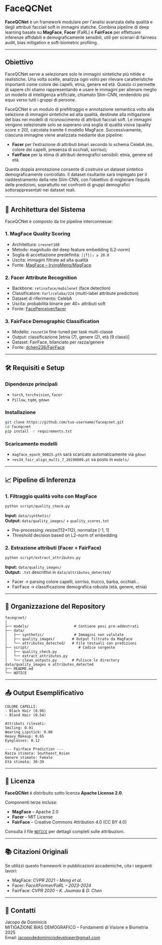 # FaceQCNet

**FaceQCNet** è un framework modulare per l'analisi avanzata della qualità e degli attributi facciali soft in immagini statiche. Combina pipeline di deep learning basate su **MagFace**, **Facer** (FaRL) e **FairFace** per effettuare inferenze affidabili e demograficamente sensibili, utili per scenari di fairness audit, bias mitigation e soft-biometric profiling.

---

## Obiettivo
FaceQCNet serve a selezionare solo le immagini sintetiche più nitide e realistiche. 
Una volta scelte, analizza ogni volto per rilevare caratteristiche importanti come colore dei capelli,
etnia, genere ed età. Questo ci permette di sapere chi stiamo rappresentando e usare le immagini per allenare
meglio un modello di intelligenza artificiale, chiamato Slim-CNN, 
rendendolo più equo verso tutti i gruppi di persone.

FaceQCNet è un modulo di prefiltraggio e annotazione semantica volto alla selezione di immagini sintetiche ad alta qualità, 
destinate alla mitigazione del bias nei modelli di riconoscimento di attributi facciali soft. 
Le immagini vengono selezionate solo se superano una soglia di qualità visiva (quality score ≥ 20), calcolata tramite il modello MagFace. 
Successivamente, ciascuna immagine viene analizzata mediante due pipeline:
- **Facer** per l’estrazione di attributi binari secondo lo schema CelebA (es. colore dei capelli, presenza di occhiali, sorriso);
- **FairFace** per la stima di attributi demografici sensibili: etnia, genere ed età.

Questa doppia annotazione consente di costruire un dataset sintetico demograficamente controllato. 
Il dataset risultante sarà impiegato per il riaddestramento della rete Slim-CNN, con l’obiettivo di migliorare l’equità delle predizioni, 
soprattutto nei confronti di gruppi demografici sottorappresentati nei dataset reali.

---


## 🧬 Architettura del Sistema

FaceQCNet è composto da tre pipeline interconnesse:

### 1. **MagFace Quality Scoring**
- Architettura: `iresnet100`
- Metodo: magnitudo del deep feature embedding (L2-norm)
- Soglia di accettazione predefinita: `||f||₂ ≥ 20.0`
- Uscita: immagini filtrate ad alta qualità
- Fonte: [MagFace – IrvingMeng/MagFace](https://github.com/IrvingMeng/MagFace)

### 2. **Facer Attribute Recognition**
- Backbone: `retinaface/mobilenet` (face detection)
- Classificatore: `farl/celeba/224` (multi-label attribute prediction)
- Dataset di riferimento: CelebA
- Uscita: probabilità binarie per 40+ attributi soft
- Fonte: [FacePerceiver/facer](https://github.com/FacePerceiver/facer)

### 3. **FairFace Demographic Classification**
- Modello: `resnet34` fine-tuned per task multi-classe
- Output: classificazione [etnia (7), genere (2), età (9 classi)]
- Dataset: FairFace, bilanciato per razza/genere
- Fonte: [dchen236/FairFace](https://github.com/dchen236/FairFace)

---

## 🛠 Requisiti e Setup

### Dipendenze principali

- `torch`, `torchvision`, `facer`
- `Pillow`, `tqdm`, `gdown`

### Installazione

```bash
git clone https://github.com/tuo-username/faceqcnet.git
cd faceqcnet
pip install -r requirements.txt
```

### Scaricamento modelli

- `magface_epoch_00025.pth` sarà scaricato automaticamente via `gdown`
- `res34_fair_align_multi_7_20190809.pt` va posto in `models/`

---

## 📈 Pipeline di Inferenza

### 1. Filtraggio qualità volto con MagFace

```bash
python script/quality_check.py
```

**Input:** `data/synthetic/`  
**Output:** `data/quality_images/` + `quality_scores.txt`

- Pre-processing: resize(112×112), normalize [-1, 1]
- Threshold decision based on L2-norm of embedding

### 2. Estrazione attributi (Facer + FairFace)

```bash
python script/extract_attributes.py
```

**Input:** `data/quality_images/`  
**Output:** `.txt` descrittivi in `data/attributes_detected/`

- Facer → parsing colore capelli, sorriso, trucco, barba, occhiali...
- FairFace → classificazione demografica robusta (età, genere, etnia)

---

## 📂 Organizzazione del Repository

```
faceqcnet/
│
├── models/                     # Contiene pesi pre-addestrati
├── data/
│   ├── synthetic/              # Immagini non valutate
│   ├── quality_images/        # Output filtrato da MagFace
│   └── attributes_detected/   # File testuali con predizioni
├── script/                       # Codice sorgente
│   ├── quality_check.py
│   └── extract_attributes.py
│   └── clean_outputs.py       # Pulisce le directory data/quality_images e attributes_detected
├── README.md
└── NOTICE
```

---

## 📤 Output Esemplificativo

```
COLORE CAPELLI:
- Black Hair (0.96)
- Blond Hair (0.54)

Attributi rilevati:
Smiling: 0.91
Wearing_Lipstick: 0.88
Heavy_Makeup: 0.65
Eyeglasses: 0.12

--- FairFace Prediction ---
Razza stimata: Southeast_Asian
Genere stimato: Female
Età stimata: 30-39
```

---

## 📜 Licenza

**FaceQCNet** è distribuito sotto licenza **Apache License 2.0**.

Componenti terze incluse:

- **MagFace** – Apache 2.0
- **Facer** – MIT License
- **FairFace** – Creative Commons Attribution 4.0 (CC BY 4.0)

Consulta il file [`NOTICE`](NOTICE) per dettagli completi sulle attribuzioni.

---

## 📚 Citazioni Originali

Se utilizzi questo framework in pubblicazioni accademiche, cita i seguenti lavori:

- MagFace: *CVPR 2021 – Meng et al.*
- Facer: *FaceXFormer/FaRL – 2023-2024*
- FairFace: *CVPR 2020 – K. Joumaa & D. Chen*

---

## 📩 Contatti

Jacopo de Dominicis  
MITIGAZIONE BIAS DEMOGRAFICO – Fondamenti di Visione e Biometria 2025  
Email: jacopodedominicisdeveloper@gmail.com

